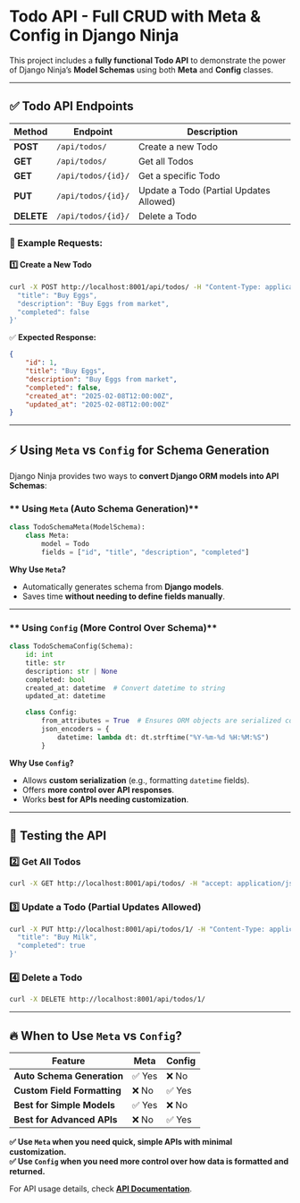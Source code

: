 # Todo API - Full CRUD with Meta & Config in Django Ninja

This project includes a **fully functional Todo API** to demonstrate the power of Django Ninja’s **Model Schemas** using both **Meta** and **Config** classes.

---

## ✅ Todo API Endpoints

| Method | Endpoint | Description |
|--------|----------|-------------|
| **POST** | `/api/todos/` | Create a new Todo |
| **GET** | `/api/todos/` | Get all Todos |
| **GET** | `/api/todos/{id}/` | Get a specific Todo |
| **PUT** | `/api/todos/{id}/` | Update a Todo (Partial Updates Allowed) |
| **DELETE** | `/api/todos/{id}/` | Delete a Todo |

### 📝 Example Requests:

#### **1️⃣ Create a New Todo**
```bash
curl -X POST http://localhost:8001/api/todos/ -H "Content-Type: application/json" -d '{
  "title": "Buy Eggs",
  "description": "Buy Eggs from market",
  "completed": false
}'
```

✅ **Expected Response:**
```json
{
    "id": 1,
    "title": "Buy Eggs",
    "description": "Buy Eggs from market",
    "completed": false,
    "created_at": "2025-02-08T12:00:00Z",
    "updated_at": "2025-02-08T12:00:00Z"
}
```

---

## ⚡ Using `Meta` vs `Config` for Schema Generation

Django Ninja provides two ways to **convert Django ORM models into API Schemas**:

### ** Using `Meta` (Auto Schema Generation)**
```python
class TodoSchemaMeta(ModelSchema):
    class Meta:
        model = Todo
        fields = ["id", "title", "description", "completed"]
```

**Why Use `Meta`?**  
- Automatically generates schema from **Django models**.  
- Saves time **without needing to define fields manually**.  

---

### ** Using `Config` (More Control Over Schema)**
```python
class TodoSchemaConfig(Schema):
    id: int
    title: str
    description: str | None
    completed: bool
    created_at: datetime  # Convert datetime to string
    updated_at: datetime

    class Config:
        from_attributes = True  # Ensures ORM objects are serialized correctly
        json_encoders = {
            datetime: lambda dt: dt.strftime("%Y-%m-%d %H:%M:%S")
        }
```

**Why Use `Config`?**  
- Allows **custom serialization** (e.g., formatting `datetime` fields).  
- Offers **more control over API responses**.  
- Works **best for APIs needing customization**.  

---

## 🚀 Testing the API

### **2️⃣ Get All Todos**
```bash
curl -X GET http://localhost:8001/api/todos/ -H "accept: application/json"
```

### **3️⃣ Update a Todo (Partial Updates Allowed)**
```bash
curl -X PUT http://localhost:8001/api/todos/1/ -H "Content-Type: application/json" -d '{
  "title": "Buy Milk",
  "completed": true
}'
```

### **4️⃣ Delete a Todo**
```bash
curl -X DELETE http://localhost:8001/api/todos/1/
```

---

## 🔥 When to Use `Meta` vs `Config`?

| Feature | Meta | Config |
|---------|------|--------|
| **Auto Schema Generation** | ✅ Yes | ❌ No |
| **Custom Field Formatting** | ❌ No | ✅ Yes |
| **Best for Simple Models** | ✅ Yes | ❌ No |
| **Best for Advanced APIs** | ❌ No | ✅ Yes |

**✅ Use `Meta` when you need quick, simple APIs with minimal customization.**  
**✅ Use `Config` when you need more control over how data is formatted and returned.**  

For API usage details, check **[API Documentation](api.md)**.
